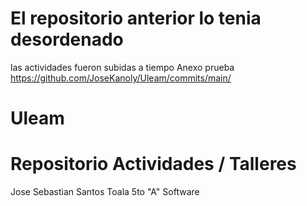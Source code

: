 # El repositorio anterior lo tenia desordenado
las actividades fueron subidas a tiempo
Anexo prueba https://github.com/JoseKanoly/Uleam/commits/main/

# Uleam

# Repositorio Actividades / Talleres
Jose Sebastian Santos Toala 
5to "A" Software

